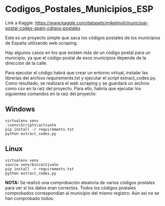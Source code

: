 # Codigos_Postales_Municipios_ESP

Link a Kaggle: https://www.kaggle.com/datasets/mikelmoli/municipal-postal-codes-spain-cdigos-postales

Este es un proyecto simple que saca los códigos postales de los municipios de España utilizando web scraping.

Hay algunos casos en los que existen más de un código postal para un municipio, ya que el código postal de esos municipios depende de la dirección de la calle.

Para ejecutar el código habrá que crear un entorno virtual, instalar las librerías del archivo requirements.txt y ejecutar el script extract_codes.py. Como resultado, se realizará el web scraping y se guardará un archivo como csv en la raíz del proyecto. Para ello, habría que ejecutar los siguientes comandos en la raíz del proyecto:

## Windows
    virtualenv venv
    .\venv\Scripts\activate
    pip install -r requirements.txt
    python extract_codes.py

## Linux
    virtualenv venv
    source venv/bin/activate
    pip install -r requirements.txt
    python extract_codes.py



**NOTA:** Se realizó una comprobación aleatoria de varios códigos postales para ver si los datos eran correctos. Todos los códigos postales comprobados correspondían al municipio del mismo registro. Aún así no se han comprobado todos.
